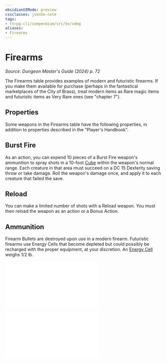 ```yaml
---
obsidianUIMode: preview
cssclasses: json5e-note
tags:
- ttrpg-cli/compendium/src/5e/xdmg
aliases:
- Firearms
---
```

# Firearms
*Source: Dungeon Master's Guide (2024) p. 72* 

The Firearms table provides examples of modern and futuristic firearms. If you make them available for purchase (perhaps in the fantastical marketplaces of the City of Brass), treat modern items as Rare magic items and futuristic items as Very Rare ones (see "chapter 7").

## Properties

Some weapons in the Firearms table have the following properties, in addition to properties described in the "Player's Handbook".

## Burst Fire

As an action, you can expend 10 pieces of a Burst Fire weapon's ammunition to spray shots in a 10-foot [Cube](Інструменти%20ДМ/CLI/rules/variant-rules/cube-area-of-effect-xphb.md) within the weapon's normal range. Each creature in that area must succeed on a DC 15 Dexterity saving throw or take damage. Roll the weapon's damage once, and apply it to each creature that failed the save.

## Reload

You can make a limited number of shots with a Reload weapon. You must then reload the weapon as an action or a Bonus Action.

## Ammunition

Firearm Bullets are destroyed upon use in a modern firearm. Futuristic firearms use Energy Cells that become depleted but could possibly be recharged with the proper equipment, at your discretion. An [Energy Cell](Інструменти%20ДМ/CLI/items/energy-cell-xdmg.md) weighs 1/2 lb.

![Firearms](Інструменти%20ДМ/CLI/tables/firearms-xdmg.md)

![Firearms](Інструменти%20ДМ/CLI/tables/firearms-xdmg.md)